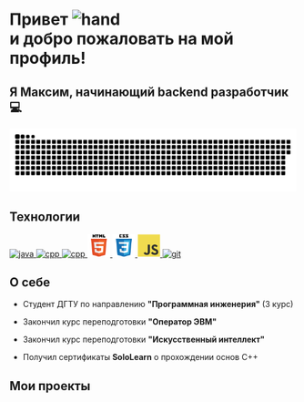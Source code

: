<div class="header">
  <h1>
  <b>Привет <img src="https://user-images.githubusercontent.com/18350557/176309783-0785949b-9127-417c-8b55-ab5a4333674e.gif" alt="hand"></img>
    <br>и добро пожаловать на мой профиль!</b>
  </h1>
  <h2><b>Я Максим, начинающий backend разработчик 💻</b></h2>
  <p align="center">
   <img width="600" src="github-snake.svg" alt="snake"/>
  </p>
</div>
<div class="techs">
  <h2>Технологии</h2>
  <a href="https://www.java.com/" target="_blank"> <img src="https://www.svgrepo.com/show/452234/java.svg" alt="java" width="40" height="40"/> </a>
  <a href="https://cplusplus.com/" target="_blank"> <img src="https://www.svgrepo.com/show/373527/cpp2.svg" alt="cpp" width="40" height="40"/> </a>
  <a href="https://www.python.org/" target="_blank"> <img src="https://www.svgrepo.com/show/452091/python.svg" alt="cpp" width="40" height="40"/> </a>
  <a href="https://www.w3.org/html/" target="_blank"> <img src="https://raw.githubusercontent.com/devicons/devicon/master/icons/html5/html5-original-wordmark.svg" alt="html5" width="40" height="40"/> </a>
  <a href="https://www.w3schools.com/css/" target="_blank"> <img src="https://raw.githubusercontent.com/devicons/devicon/master/icons/css3/css3-original-wordmark.svg" alt="css3" width="40" height="40"/> </a>
  <a href="https://developer.mozilla.org/en-US/docs/Web/JavaScript" target="_blank"> <img src="https://raw.githubusercontent.com/devicons/devicon/master/icons/javascript/javascript-original.svg" alt="javascript"     width="40" height="40"/> </a>
  <a href="https://git-scm.com/" target="_blank"> <img src="https://www.vectorlogo.zone/logos/git-scm/git-scm-icon.svg" alt="git" width="40" height="40"/> </a>
</div>
<div id="bio-text">
  <h2>О себе</h2>
  <ul>
    <li><p>Студент ДГТУ по направлению <b>"Программная инженерия"</b> (3 курс)</p></li>
    <li><p>Закончил курс переподготовки <b>"Оператор ЭВМ"</b></p></li>
    <li><p>Закончил курс переподготовки <b>"Искусственный интеллект"</b></p></li>
    <li><p>Получил сертификаты <b>SoloLearn</b> о прохождении основ C++</p></li>
  </ul>
</div>
<h2>Мои проекты</h2>
